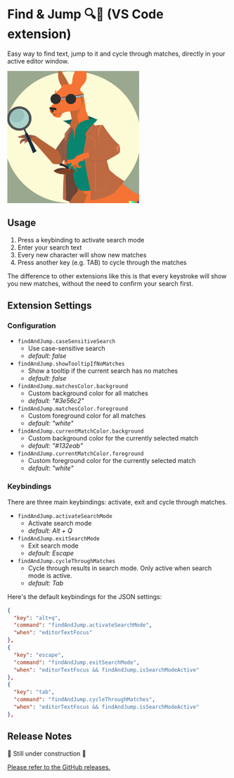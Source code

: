 # Find & Jump 🔍🦘 (VS Code extension)

Easy way to find text, jump to it and cycle through matches, directly in your active editor window.

<img src="images/logo-find-and-jump.png" alt="Find & Jump logo" width="300"/>

## Usage

1. Press a keybinding to activate search mode
2. Enter your search text
3. Every new character will show new matches
4. Press another key (e.g. TAB) to cycle through the matches

The difference to other extensions like this is that every keystroke will show you new matches, without the need to confirm your search first.

## Extension Settings

### Configuration

- `findAndJump.caseSensitiveSearch`
  - Use case-sensitive search
  - _default: false_
- `findAndJump.showTooltipIfNoMatches`
  - Show a tooltip if the current search has no matches
  - _default: false_
- `findAndJump.matchesColor.background`
  - Custom background color for all matches
  - _default: "#3e56c2"_
- `findAndJump.matchesColor.foreground`
  - Custom foreground color for all matches
  - _default: "white"_
- `findAndJump.currentMatchColor.background`
  - Custom background color for the currently selected match
  - _default: "#132eab"_
- `findAndJump.currentMatchColor.foreground`
  - Custom foreground color for the currently selected match
  - _default: "white"_

### Keybindings

There are three main keybindings: activate, exit and cycle through matches.

- `findAndJump.activateSearchMode`
  - Activate search mode
  - _default: Alt + Q_
- `findAndJump.exitSearchMode`
  - Exit search mode
  - _default: Escape_
- `findAndJump.cycleThroughMatches`
  - Cycle through results in search mode. Only active when search mode is active.
  - _default: Tab_

Here's the default keybindings for the JSON settings:

```json
{
  "key": "alt+q",
  "command": "findAndJump.activateSearchMode",
  "when": "editorTextFocus"
},
{
  "key": "escape",
  "command": "findAndJump.exitSearchMode",
  "when": "editorTextFocus && findAndJump.isSearchModeActive"
},
{
  "key": "tab",
  "command": "findAndJump.cycleThroughMatches",
  "when": "editorTextFocus && findAndJump.isSearchModeActive"
},
```

## Release Notes

🚧 Still under construction 🚧

[Please refer to the GitHub releases.](https://github.com/bennettdams/find-and-jump/releases)
